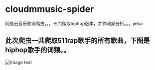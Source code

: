 # cloudmmusic-spider
网易云音乐歌词爬虫。。。专门爬取hiphop版本，并作词频分析。。。jieba

## 此次爬虫一共爬取511rap歌手的所有歌曲，下图是hiphop歌手的词频。。 

![Image text]()
